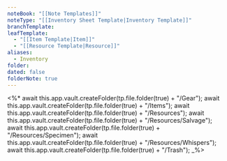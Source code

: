 ```yaml
---
noteBook: "[[Note Templates]]"
noteType: "[[Inventory Sheet Template|Inventory Template]]"
branchTemplate: 
leafTemplate:
  - "[[Item Template|Item]]"
  - "[[Resource Template|Resource]]"
aliases:
  - Inventory
folder: 
dated: false
folderNote: true
---
```

<%*
await this.app.vault.createFolder(tp.file.folder(true) + "/Gear");
await this.app.vault.createFolder(tp.file.folder(true) + "/Items");
await this.app.vault.createFolder(tp.file.folder(true) + "/Resources");
await this.app.vault.createFolder(tp.file.folder(true) + "/Resources/Salvage");
await this.app.vault.createFolder(tp.file.folder(true) + "/Resources/Specimen");
await this.app.vault.createFolder(tp.file.folder(true) + "/Resources/Whispers");
await this.app.vault.createFolder(tp.file.folder(true) + "/Trash");
_%>